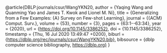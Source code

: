 @article{DBLP:journals/csur/WangYKN20,
  author    = {Yaqing Wang and
               Quanming Yao and
               James T. Kwok and
               Lionel M. Ni},
  title     = {Generalizing from a Few Examples: {A} Survey on Few-shot Learning},
  journal   = {{ACM} Comput. Surv.},
  volume    = {53},
  number    = {3},
  pages     = {63:1--63:34},
  year      = {2020},
  url       = {https://doi.org/10.1145/3386252},
  doi       = {10.1145/3386252},
  timestamp = {Thu, 16 Jul 2020 13:49:47 +0200},
  biburl    = {https://dblp.org/rec/journals/csur/WangYKN20.bib},
  bibsource = {dblp computer science bibliography, https://dblp.org}
}